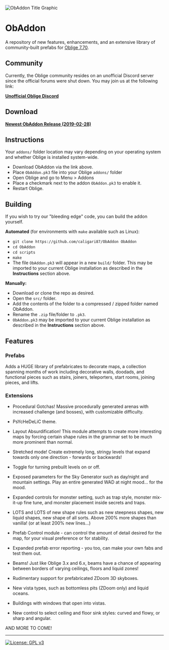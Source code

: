 ![ObAddon Title Graphic](https://i.imgur.com/InGFHSX.png)

# ObAddon

A repository of new features, enhancements, and an extensive library of community-built prefabs for [Oblige 7.70](http://oblige.sourceforge.net/).

## Community
Currently, the Oblige community resides on an unofficial Discord server since the official forums were shut down. You may join us at the following link:

[**Unofficial Oblige Discord**](https://discord.gg/AFws8ty)

## Download

[**Newest ObAddon Release (2019-02-28)**](https://github.com/caligari87/ObAddon/releases/latest)

## Instructions

Your `addons/` folder location may vary depending on your operating system and whether Oblige is installed system-wide.

* Download ObAddon via the link above.
* Place `ObAddon.pk3` file into your Oblige `addons/` folder
* Open Oblige and go to Menu > Addons
* Place a checkmark next to the addon `ObAddon.pk3` to enable it.
* Restart Oblige.

## Building

If you wish to try our "bleeding edge" code, you can build the addon yourself.

**Automated** (for environments with `make` available such as Linux):

* `git clone https://github.com/caligari87/ObAddon ObAddon`
* `cd ObAddon`
* `cd scripts`
* `make`
* The file `ObAddon.pk3` will appear in a new `build/` folder. This may be imported to your current Oblige installation as described in the **Instructions** section above.

**Manually:**

* Download or clone the repo as desired.
* Open the `src/` folder.
* Add the contents of the folder to a compressed / zipped folder named ObAddon.
* Rename the `.zip` file/folder to `.pk3`.
* `ObAddon.pk3` may be imported to your current Oblige installation as described in the **Instructions** section above.

## Features

### Prefabs

Adds a HUGE library of prefabricates to decorate maps, a collection spanning months of work including decorative walls, doodads, and functional pieces such as stairs, joiners, teleporters, start rooms, joining pieces, and lifts.

### Extensions

* Procedural Gotchas! Massive procedurally generated arenas with increased challenge (and bosses), with customizable difficulty.

* PsYcHeDeLiC theme.

* Layout Absurdification! This module attempts to create more interesting maps by forcing certain shape rules in the grammar set to be much more prominent than normal.

* Stretched mode! Create extremely long, stringy levels that expand towards only one direction - forwards or backwards!

* Toggle for turning prebuilt levels on or off.
  
* Exposed parameters for the Sky Generator such as day/night and mountain settings. Play an entire generated WAD at night mood... for the mood.

* Expanded controls for monster setting, such as trap style, monster mix-it-up fine tune, and monster placement inside secrets and traps.

* LOTS and LOTS of new shape rules such as new steepness shapes, new liquid shapes, new shape of all sorts. Above 200% more shapes than vanilla! (or at least 200% new lines...)

* Prefab Control module - can control the amount of detail desired for the map, for your visual preference or for stability.

* Expanded prefab error reporting - you too, can make your own fabs and test them out.

* Beams! Just like Oblige 3.x and 6.x, beams have a chance of appearing between borders of varying ceilings, floors and liquid zones!

* Rudimentary support for prefabricated ZDoom 3D skyboxes.

* New vista types, such as bottomless pits (ZDoom only) and liquid oceans.

* Buildings with windows that open into vistas.

* New control to select ceiling and floor sink styles: curved and flowy, or sharp and angular.

AND MORE TO COME!

***

[![License: GPL v3](https://img.shields.io/badge/License-GPLv3-blue.svg)](https://www.gnu.org/licenses/gpl-3.0)

